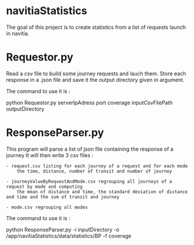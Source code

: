 # navitiaStatistics

The goal of this project is to create statistics from a list of requests launch in navitia.

# Requestor.py

Read a csv file to build some journey requests and lauch them. Store each response in a .json file and save it the output directory given in argument.

The command to use it is :

python Requestor.py serverIpAdress port coverage inputCsvFilePath outputDirectory

# ResponseParser.py

This program will parse a list of json file containing the response of a journey
It will then write 3 csv files :

    - request.csv listing for each journey of a request and for each mode
        the time, distance, number of transit and number of journey

    - journeyValueByRequestAndMode.csv regrouping all journeys of a request by mode and computing
        the mean of distance and time, the standard deviation of distance and time and the sum of transit and journey

    - mode.csv regrouping all modes

The command to use it is :

python ResponseParser.py -i inputDirectory -o /app/navitiaStatistics/data/statistics/BP -f coverage